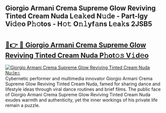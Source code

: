 ## Giorgio Armani Crema Supreme Glow Reviving Tinted Cream Nuda L𝚎a𝚔ed N𝚞𝚍e - Part-Igy Vi𝚍𝚎o P𝚑𝚘tos - H𝚘𝚝 O𝚗𝚕yf𝚊ns L𝚎a𝚔s 2JSB5

# <h2><a href="http://kfe9fr.oniu.top/?m=Giorgio+Armani+Crema+Supreme+Glow+Reviving+Tinted+Cream+Nuda">🔗👉 🔴 Giorgio Armani Crema Supreme Glow Reviving Tinted Cream Nuda P𝚑ot𝚘𝚜 V𝚒d𝚎o</a></h2>

[![Giorgio Armani Crema Supreme Glow Reviving Tinted Cream Nuda Nu𝚍e𝚜](https://i.imgur.com/0qMVB7G.gif)](http://kfe9fr.oniu.top/?m=Giorgio+Armani+Crema+Supreme+Glow+Reviving+Tinted+Cream+Nuda)
Cybernetic performer and multimedia innovator Giorgio Armani Crema Supreme Glow Reviving Tinted Cream Nuda, famed for sharing dance and lifestyle ideas through viral dance routines and brief films. The public face of Giorgio Armani Crema Supreme Glow Reviving Tinted Cream Nuda exudes warmth and authenticity, yet the inner workings of his private life remain a puzzle.  
